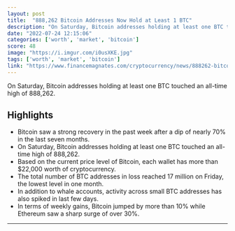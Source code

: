 ```yaml
---
layout: post
title:  "888,262 Bitcoin Addresses Now Hold at Least 1 BTC"
description: "On Saturday, Bitcoin addresses holding at least one BTC touched an all-time high of 888,262."
date: "2022-07-24 12:15:06"
categories: ['worth', 'market', 'bitcoin']
score: 48
image: "https://i.imgur.com/i0usXKE.jpg"
tags: ['worth', 'market', 'bitcoin']
link: "https://www.financemagnates.com/cryptocurrency/news/888262-bitcoin-addresses-now-hold-at-least-1-btc/"
---
```


On Saturday, Bitcoin addresses holding at least one BTC touched an all-time high of 888,262.

## Highlights

- Bitcoin saw a strong recovery in the past week after a dip of nearly 70% in the last seven months.
- On Saturday, Bitcoin addresses holding at least one BTC touched an all-time high of 888,262.
- Based on the current price level of Bitcoin, each wallet has more than $22,000 worth of cryptocurrency.
- The total number of BTC addresses in loss reached 17 million on Friday, the lowest level in one month.
- In addition to whale accounts, activity across small BTC addresses has also spiked in last few days.
- In terms of weekly gains, Bitcoin jumped by more than 10% while Ethereum saw a sharp surge of over 30%.

---
